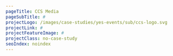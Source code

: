 ```yaml
---
pageTitle: CCS Media
pageSubTitle: #
projectLogo: /images/case-studies/yes-events/sub/ccs-logo.svg
projectLink: #
projectFeatureImage: #
projectClass: no-case-study
seoIndex: noindex
---
```

